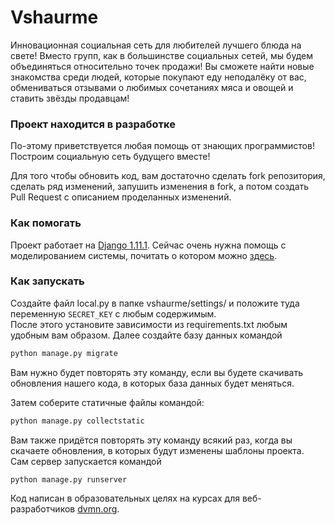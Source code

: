# Vshaurme

Инновационная социальная сеть для любителей лучшего блюда на свете! Вместо групп, как в большинстве социальных сетей, мы будем объединяться
относительно точек продажи! Вы сможете найти новые знакомства среди людей, которые покупают еду неподалёку от вас,
обмениваться отзывами о любимых сочетаниях мяса и овощей и ставить звёзды продавцам!

### Проект находится в разработке

По-этому приветствуется любая помощь от знающих программистов! Построим социальную сеть будущего вместе!

Для того чтобы обновить код, вам достаточно сделать fork репозитория, сделать ряд изменений, запушить изменения в fork, а потом создать Pull Request с описанием проделанных изменений.

### Как помогать

Проект работает на [Django 1.11.1](https://www.djangoproject.com). 
Сейчас очень нужна помощь с моделированием системы, почитать о котором можно [здесь](https://docs.djangoproject.com/en/1.11/topics/db/models/).

### Как запускать
Создайте файл local.py в папке vshaurme/settings/ и положите туда переменную `SECRET_KEY` с любым содержимым.  
После этого установите зависимости из requirements.txt любым удобным вам образом.
Далее создайте базу данных командой 
```bash
python manage.py migrate
``` 
Вам нужно будет повторять эту команду, если вы будете скачивать обновления нашего кода, в которых база данных будет меняться.

Затем соберите статичные файлы командой: 
```bash
python manage.py collectstatic
``` 
Вам также придётся повторять эту команду всякий раз, когда вы скачаете обновления, в которых будут изменены шаблоны проекта.  
Сам сервер запускается командой 
```bash
python manage.py runserver
```


Код написан в образовательных целях на курсах для веб-разработчиков [dvmn.org](https://dvmn.org/).
